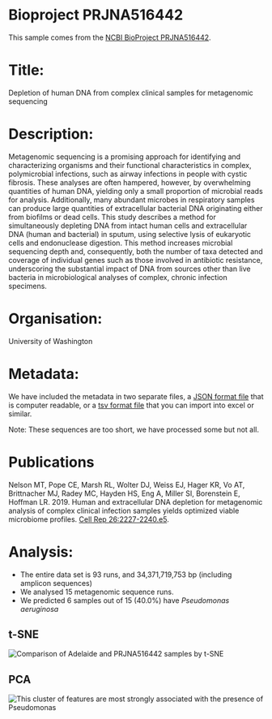# Bioproject PRJNA516442

This sample comes from the [NCBI BioProject PRJNA516442](https://www.ncbi.nlm.nih.gov/bioproject/?term=PRJNA516442).

# Title:
Depletion of human DNA from complex clinical samples for metagenomic sequencing

# Description:
Metagenomic sequencing is a promising approach for identifying and characterizing organisms and their functional characteristics in complex, polymicrobial infections, such as airway infections in people with cystic fibrosis. These analyses are often hampered, however, by overwhelming quantities of human DNA, yielding only a small proportion of microbial reads for analysis. Additionally, many abundant microbes in respiratory samples can produce large quantities of extracellular bacterial DNA originating either from biofilms or dead cells. This study describes a method for simultaneously depleting DNA from intact human cells and extracellular DNA (human and bacterial) in sputum, using selective lysis of eukaryotic cells and endonuclease digestion. This method increases microbial sequencing depth and, consequently, both the number of taxa detected and coverage of individual genes such as those involved in antibiotic resistance, underscoring the substantial impact of DNA from sources other than live bacteria in microbiological analyses of complex, chronic infection specimens.

# Organisation:
University of Washington

# Metadata:
We have included the metadata in two separate files, a [JSON format file](PRJNA516442.metadata.json.gz) that is computer readable, or a [tsv format file](PRJNA516442.metadata.tsv.gz) that you can import into excel or similar.

Note: These sequences are too short, we have processed some but not all.

# Publications

Nelson MT, Pope CE, Marsh RL, Wolter DJ, Weiss EJ, Hager KR, Vo AT, Brittnacher MJ, Radey MC, Hayden HS, Eng A, Miller SI, Borenstein E, Hoffman LR. 2019. Human and extracellular DNA depletion for metagenomic analysis of complex clinical infection samples yields optimized viable microbiome profiles. [Cell Rep 26:2227-2240.e5](https://pmc.ncbi.nlm.nih.gov/articles/PMC6435281/).

# Analysis:

- The entire data set is 93 runs, and 34,371,719,753 bp (including amplicon sequences)
- We analysed 15 metagenomic sequence runs.
- We predicted 6 samples out of 15 (40.0%) have _Pseudomonas aeruginosa_

## t-SNE
![Comparison of Adelaide and PRJNA516442 samples by t-SNE](img/PRJNA516442_Pseudomonas_tSNE.png 'Fig. t-SNE of all the analysed sequence data coloured by whether Pseudomonas is predicted')

## PCA
![This cluster of features are most strongly associated with the presence of Pseudomonas](img/PRJNA516442_Pseudomonas_PCA.png 'Fig. PCA of the cluster of features most strongly associated with Pseudomonas colonization in PRJNA516442')